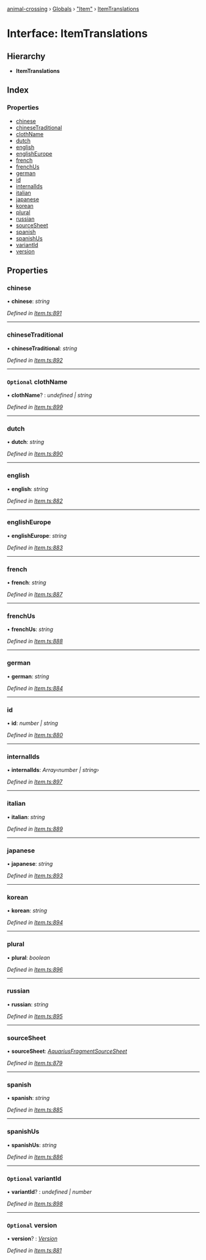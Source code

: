 [animal-crossing](../README.md) › [Globals](../globals.md) › ["Item"](../modules/_item_.md) › [ItemTranslations](_item_.itemtranslations.md)

# Interface: ItemTranslations

## Hierarchy

* **ItemTranslations**

## Index

### Properties

* [chinese](_item_.itemtranslations.md#chinese)
* [chineseTraditional](_item_.itemtranslations.md#chinesetraditional)
* [clothName](_item_.itemtranslations.md#optional-clothname)
* [dutch](_item_.itemtranslations.md#dutch)
* [english](_item_.itemtranslations.md#english)
* [englishEurope](_item_.itemtranslations.md#englisheurope)
* [french](_item_.itemtranslations.md#french)
* [frenchUs](_item_.itemtranslations.md#frenchus)
* [german](_item_.itemtranslations.md#german)
* [id](_item_.itemtranslations.md#id)
* [internalIds](_item_.itemtranslations.md#internalids)
* [italian](_item_.itemtranslations.md#italian)
* [japanese](_item_.itemtranslations.md#japanese)
* [korean](_item_.itemtranslations.md#korean)
* [plural](_item_.itemtranslations.md#plural)
* [russian](_item_.itemtranslations.md#russian)
* [sourceSheet](_item_.itemtranslations.md#sourcesheet)
* [spanish](_item_.itemtranslations.md#spanish)
* [spanishUs](_item_.itemtranslations.md#spanishus)
* [variantId](_item_.itemtranslations.md#optional-variantid)
* [version](_item_.itemtranslations.md#optional-version)

## Properties

###  chinese

• **chinese**: *string*

*Defined in [Item.ts:891](https://github.com/Norviah/animal-crossing/blob/fc7c924/module/types/Item.ts#L891)*

___

###  chineseTraditional

• **chineseTraditional**: *string*

*Defined in [Item.ts:892](https://github.com/Norviah/animal-crossing/blob/fc7c924/module/types/Item.ts#L892)*

___

### `Optional` clothName

• **clothName**? : *undefined | string*

*Defined in [Item.ts:899](https://github.com/Norviah/animal-crossing/blob/fc7c924/module/types/Item.ts#L899)*

___

###  dutch

• **dutch**: *string*

*Defined in [Item.ts:890](https://github.com/Norviah/animal-crossing/blob/fc7c924/module/types/Item.ts#L890)*

___

###  english

• **english**: *string*

*Defined in [Item.ts:882](https://github.com/Norviah/animal-crossing/blob/fc7c924/module/types/Item.ts#L882)*

___

###  englishEurope

• **englishEurope**: *string*

*Defined in [Item.ts:883](https://github.com/Norviah/animal-crossing/blob/fc7c924/module/types/Item.ts#L883)*

___

###  french

• **french**: *string*

*Defined in [Item.ts:887](https://github.com/Norviah/animal-crossing/blob/fc7c924/module/types/Item.ts#L887)*

___

###  frenchUs

• **frenchUs**: *string*

*Defined in [Item.ts:888](https://github.com/Norviah/animal-crossing/blob/fc7c924/module/types/Item.ts#L888)*

___

###  german

• **german**: *string*

*Defined in [Item.ts:884](https://github.com/Norviah/animal-crossing/blob/fc7c924/module/types/Item.ts#L884)*

___

###  id

• **id**: *number | string*

*Defined in [Item.ts:880](https://github.com/Norviah/animal-crossing/blob/fc7c924/module/types/Item.ts#L880)*

___

###  internalIds

• **internalIds**: *Array‹number | string›*

*Defined in [Item.ts:897](https://github.com/Norviah/animal-crossing/blob/fc7c924/module/types/Item.ts#L897)*

___

###  italian

• **italian**: *string*

*Defined in [Item.ts:889](https://github.com/Norviah/animal-crossing/blob/fc7c924/module/types/Item.ts#L889)*

___

###  japanese

• **japanese**: *string*

*Defined in [Item.ts:893](https://github.com/Norviah/animal-crossing/blob/fc7c924/module/types/Item.ts#L893)*

___

###  korean

• **korean**: *string*

*Defined in [Item.ts:894](https://github.com/Norviah/animal-crossing/blob/fc7c924/module/types/Item.ts#L894)*

___

###  plural

• **plural**: *boolean*

*Defined in [Item.ts:896](https://github.com/Norviah/animal-crossing/blob/fc7c924/module/types/Item.ts#L896)*

___

###  russian

• **russian**: *string*

*Defined in [Item.ts:895](https://github.com/Norviah/animal-crossing/blob/fc7c924/module/types/Item.ts#L895)*

___

###  sourceSheet

• **sourceSheet**: *[AquariusFragmentSourceSheet](../enums/_item_.aquariusfragmentsourcesheet.md)*

*Defined in [Item.ts:879](https://github.com/Norviah/animal-crossing/blob/fc7c924/module/types/Item.ts#L879)*

___

###  spanish

• **spanish**: *string*

*Defined in [Item.ts:885](https://github.com/Norviah/animal-crossing/blob/fc7c924/module/types/Item.ts#L885)*

___

###  spanishUs

• **spanishUs**: *string*

*Defined in [Item.ts:886](https://github.com/Norviah/animal-crossing/blob/fc7c924/module/types/Item.ts#L886)*

___

### `Optional` variantId

• **variantId**? : *undefined | number*

*Defined in [Item.ts:898](https://github.com/Norviah/animal-crossing/blob/fc7c924/module/types/Item.ts#L898)*

___

### `Optional` version

• **version**? : *[Version](../enums/_item_.version.md)*

*Defined in [Item.ts:881](https://github.com/Norviah/animal-crossing/blob/fc7c924/module/types/Item.ts#L881)*
